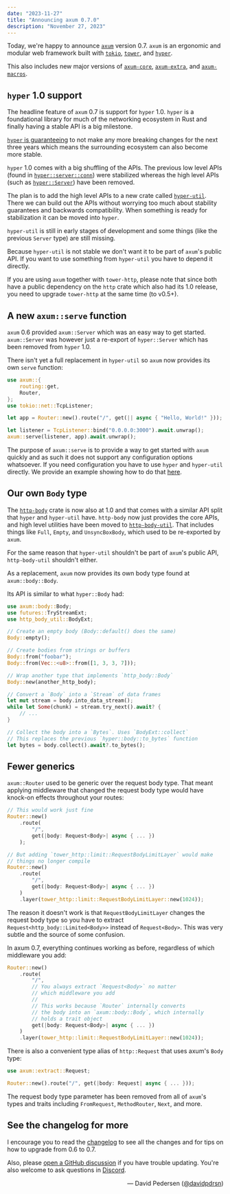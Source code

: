 ```yaml
---
date: "2023-11-27"
title: "Announcing axum 0.7.0"
description: "November 27, 2023"
---
```


Today, we're happy to announce [`axum`] version 0.7. `axum` is an ergonomic
and modular web framework built with [`tokio`], [`tower`], and [`hyper`].

This also includes new major versions of [`axum-core`], [`axum-extra`], and
[`axum-macros`].

## `hyper` 1.0 support

The headline feature of `axum` 0.7 is support for `hyper` 1.0. `hyper` is a
foundational library for much of the networking ecosystem in Rust and finally
having a stable API is a big milestone.

[`hyper` is guaranteeing] to not make any more breaking changes for the next
three years which means the surrounding ecosystem can also become more stable.

`hyper` 1.0 comes with a big shuffling of the APIs. The previous low level APIs
(found in [`hyper::server::conn`]) were stabilized whereas the high
level APIs (such as [`hyper::Server`]) have been removed.

The plan is to add the high level APIs to a new crate called [`hyper-util`].
There we can build out the APIs without worrying too much about stability
guarantees and backwards compatibility. When something is ready for
stabilization it can be moved into `hyper`.

`hyper-util` is still in early stages of development and some things (like the
previous `Server` type) are still missing.

Because `hyper-util` is not stable we don't want it to be part of `axum`'s
public API. If you want to use something from `hyper-util` you have to depend
it directly.

If you are using `axum` together with `tower-http`, please note that since both
have a public dependency on the `http` crate which also had its 1.0 release,
you need to upgrade `tower-http` at the same time (to v0.5+).

## A new `axum::serve` function

`axum` 0.6 provided `axum::Server` which was an easy way to get started.
`axum::Server` was however just a re-export of `hyper::Server` which has been
removed from `hyper` 1.0.

There isn't yet a full replacement in `hyper-util` so `axum` now provides its
own `serve` function:

```rust
use axum::{
    routing::get,
    Router,
};
use tokio::net::TcpListener;

let app = Router::new().route("/", get(|| async { "Hello, World!" }));

let listener = TcpListener::bind("0.0.0.0:3000").await.unwrap();
axum::serve(listener, app).await.unwrap();
```

The purpose of `axum::serve` is to provide a way to get started with `axum`
quickly and as such it does not support any configuration options whatsoever.
If you need configuration you have to use `hyper` and `hyper-util` directly. We
provide an example showing how to do that [here][hyper-serve-example].

## Our own `Body` type

The [`http-body`] crate is now also at 1.0 and that comes with a similar API split
that `hyper` and `hyper-util` have. `http-body` now just provides the core APIs,
and high level utilities have been moved to [`http-body-util`]. That includes
things like `Full`, `Empty`, and `UnsyncBoxBody`, which used to be re-exported by
`axum`.

For the same reason that `hyper-util` shouldn't be part of `axum`'s public API,
`http-body-util` shouldn't either.

As a replacement, `axum` now provides its own body type found at `axum::body::Body`.

Its API is similar to what `hyper::Body` had:

```rust
use axum::body::Body;
use futures::TryStreamExt;
use http_body_util::BodyExt;

// Create an empty body (Body::default() does the same)
Body::empty();

// Create bodies from strings or buffers
Body::from("foobar");
Body::from(Vec::<u8>::from([1, 3, 3, 7]));

// Wrap another type that implements `http_body::Body`
Body::new(another_http_body);

// Convert a `Body` into a `Stream` of data frames
let mut stream = body.into_data_stream();
while let Some(chunk) = stream.try_next().await? {
    // ...
}

// Collect the body into a `Bytes`. Uses `BodyExt::collect`
// This replaces the previous `hyper::body::to_bytes` function
let bytes = body.collect().await?.to_bytes();
```

## Fewer generics

`axum::Router` used to be generic over the request body type. That meant
applying middleware that changed the request body type would have knock-on
effects throughout your routes:

```rust
// This would work just fine
Router::new()
    .route(
        "/",
        get(|body: Request<Body>| async { ... })
    );

// But adding `tower_http::limit::RequestBodyLimitLayer` would make
// things no longer compile
Router::new()
    .route(
        "/",
        get(|body: Request<Body>| async { ... })
    )
    .layer(tower_http::limit::RequestBodyLimitLayer::new(1024));
```

The reason it doesn't work is that `RequestBodyLimitLayer` changes the request
body type so you have to extract `Request<http_body::Limited<Body>>` instead of
`Request<Body>`. This was very subtle and the source of some confusion.

In axum 0.7, everything continues working as before, regardless of which
middleware you add:

```rust
Router::new()
    .route(
        "/",
        // You always extract `Request<Body>` no matter
        // which middleware you add
        //
        // This works because `Router` internally converts
        // the body into an `axum::body::Body`, which internally
        // holds a trait object
        get(|body: Request<Body>| async { ... })
    )
    .layer(tower_http::limit::RequestBodyLimitLayer::new(1024));
```

There is also a convenient type alias of `http::Request` that uses axum's `Body` type:

```rust
use axum::extract::Request;

Router::new().route("/", get(|body: Request| async { ... }));
```

The request body type parameter has been removed from all of `axum`'s types and
traits including `FromRequest`, `MethodRouter`, `Next`, and more.

## See the changelog for more

I encourage you to read the [changelog] to see all the changes and for tips on
how to upgrade from 0.6 to 0.7.

Also, please [open a GitHub discussion] if you have trouble updating. You're
also welcome to ask questions in [Discord].

<div style="text-align:right">&mdash; David Pedersen (<a href="https://twitter.com/davidpdrsn">@davidpdrsn</a>)</div>

[`axum`]: https://crates.io/crates/axum
[`tokio`]: https://crates.io/crates/tokio
[`tower`]: https://crates.io/crates/tower
[`hyper`]: https://crates.io/crates/hyper
[`hyper-util`]: https://crates.io/crates/hyper-util
[`http-body`]: https://crates.io/crates/http-body
[`http-body-util`]: https://crates.io/crates/http-body-util
[`tower-http`]: https://crates.io/crates/tower-http
[changelog]: https://github.com/tokio-rs/axum/blob/main/axum/CHANGELOG.md
[Discord]: https://discord.gg/tokio
[open a GitHub discussion]: https://github.com/tokio-rs/axum/discussions
[`hyper::server::conn`]: https://docs.rs/hyper/0.14.27/hyper/server/conn/index.html
[`hyper::Server`]: https://docs.rs/hyper/0.14.27/hyper/server/struct.Server.html
[`axum-core`]: https://crates.io/crates/axum-core
[`axum-extra`]: https://crates.io/crates/axum-extra
[`axum-macros`]: https://crates.io/crates/axum-macros
[hyper-serve-example]: https://github.com/tokio-rs/axum/blob/main/examples/serve-with-hyper/src/main.rs
[`hyper` is guaranteeing]: https://seanmonstar.com/blog/hyper-v1/
